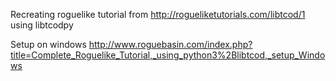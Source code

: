 Recreating roguelike tutorial from http://rogueliketutorials.com/libtcod/1 using libtcodpy

Setup on windows http://www.roguebasin.com/index.php?title=Complete_Roguelike_Tutorial,_using_python3%2Blibtcod,_setup_Windows